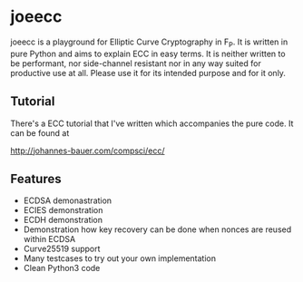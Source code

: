 joeecc
=======
joeecc is a playground for Elliptic Curve Cryptography in F<sub>P</sub>. It is
written in pure Python and aims to explain ECC in easy terms. It is neither
written to be performant, nor side-channel resistant nor in any way suited for
productive use at all. Please use it for its intended purpose and for it only.


Tutorial
--------
There's a ECC tutorial that I've written which accompanies the pure code. It
can be found at

   http://johannes-bauer.com/compsci/ecc/


Features
--------
  * ECDSA demonastration
  * ECIES demonstration
  * ECDH demonstration
  * Demonstration how key recovery can be done when nonces are reused within
    ECDSA
  * Curve25519 support
  * Many testcases to try out your own implementation
  * Clean Python3 code


